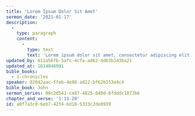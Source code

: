 ```yaml
---
title: 'Lorem Ipsum Dolor Sit Amet'
sermon_date: '2021-01-17'
description:
  -
    type: paragraph
    content:
      -
        type: text
        text: 'Lorem ipsum dolor sit amet, consectetur adipiscing elit. Morbi molestie viverra velit at gravida. Vivamus non lacinia ex, a luctus ex. Donec non leo bibendum, aliquet augue maximus, varius massa. Ut facilisis odio quis augue dignissim bibendum. Quisque et nisi elit. Cras eu odio finibus, feugiat leo vitae, sodales dui. Curabitur quis lobortis est, quis viverra arcu. Sed eleifend tempor cursus. Aenean sit amet turpis ut velit ullamcorper auctor et vitae sem. Donec consequat metus non enim molestie lobortis.'
updated_by: 612a56fb-5afc-4cfa-ad62-4db3b143ba21
updated_at: 1614046991
bible_books:
  - 1-chronicles
speaker: 82042aac-ffeb-4e98-ad22-bf62b153e4c4
bible_book: John
sermon_series: 08c2d541-ce87-4825-840d-6fdddc1872b6
chapter_and_verse: '1:13-20'
id: a0f7a3c0-6eb7-42f4-bd18-5333c2de0939
---
```

